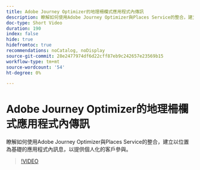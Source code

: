 ```yaml
---
title: Adobe Journey Optimizer的地理柵欄式應用程式內傳訊
description: 瞭解如何使用Adobe Journey Optimizer與Places Service的整合，建立以位置為基礎的應用程式內訊息，以提供個人化的客戶參與。
doc-type: Short Video
duration: 190
index: false
hide: true
hidefromtoc: true
recommendations: noCatalog, noDisplay
source-git-commit: 28e2477974df6d22cff87eb9c242657e23569b15
workflow-type: tm+mt
source-wordcount: '54'
ht-degree: 0%

---
```



# Adobe Journey Optimizer的地理柵欄式應用程式內傳訊

瞭解如何使用Adobe Journey Optimizer與Places Service的整合，建立以位置為基礎的應用程式內訊息，以提供個人化的客戶參與。

<!-- 72_S522_3442522_189_geofencebased-inapp-messaging-with-adobe-journey-optimizer -->
>[!VIDEO](https://video.tv.adobe.com/v/3460419/?learn=on&enablevpops=true&captions=chi_hant)
